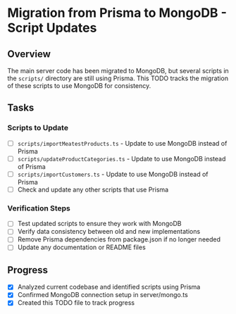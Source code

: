 # Migration from Prisma to MongoDB - Script Updates

## Overview
The main server code has been migrated to MongoDB, but several scripts in the `scripts/` directory are still using Prisma. This TODO tracks the migration of these scripts to use MongoDB for consistency.

## Tasks

### Scripts to Update
- [ ] `scripts/importMeatestProducts.ts` - Update to use MongoDB instead of Prisma
- [ ] `scripts/updateProductCategories.ts` - Update to use MongoDB instead of Prisma
- [ ] `scripts/importCustomers.ts` - Update to use MongoDB instead of Prisma
- [ ] Check and update any other scripts that use Prisma

### Verification Steps
- [ ] Test updated scripts to ensure they work with MongoDB
- [ ] Verify data consistency between old and new implementations
- [ ] Remove Prisma dependencies from package.json if no longer needed
- [ ] Update any documentation or README files

## Progress
- [x] Analyzed current codebase and identified scripts using Prisma
- [x] Confirmed MongoDB connection setup in server/mongo.ts
- [x] Created this TODO file to track progress
